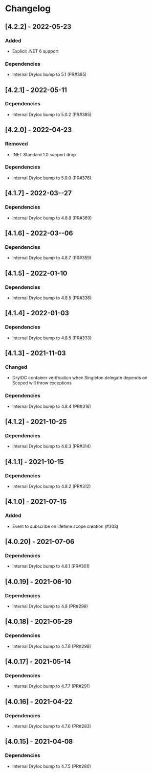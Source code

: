 # Changelog

## [4.2.2] - 2022-05-23

### Added

- Explicit .NET 6 support

### Dependencies

- Internal DryIoc bump to 5.1 (PR#395)

## [4.2.1] - 2022-05-11

### Dependencies

- Internal DryIoc bump to 5.0.2 (PR#385)

## [4.2.0] - 2022-04-23

### Removed

- .NET Standard 1.0 support drop

### Dependencies

- Internal DryIoc bump to 5.0.0 (PR#376)

## [4.1.7] - 2022-03--27

### Dependencies

- Internal DryIoc bump to 4.8.8 (PR#369)

## [4.1.6] - 2022-03--06

### Dependencies

- Internal DryIoc bump to 4.8.7 (PR#359)

## [4.1.5] - 2022-01-10

### Dependencies

- Internal DryIoc bump to 4.8.5 (PR#336)

## [4.1.4] - 2022-01-03

### Dependencies

- Internal DryIoc bump to 4.8.5 (PR#333)

## [4.1.3] - 2021-11-03

### Changed

- DryIOC container verification when Singleton delegate depends on Scoped will throw exceptions

### Dependencies

- Internal DryIoc bump to 4.8.4 (PR#316)

## [4.1.2] - 2021-10-25

### Dependencies

- Internal DryIoc bump to 4.8.3 (PR#314)

## [4.1.1] - 2021-10-15

### Dependencies

- Internal DryIoc bump to 4.8.2 (PR#312)

## [4.1.0] - 2021-07-15

### Added

- Event to subscribe on lifetime scope creation (#303)

## [4.0.20] - 2021-07-06

### Dependencies

- Internal DryIoc bump to 4.8.1 (PR#301)

## [4.0.19] - 2021-06-10

### Dependencies

- Internal DryIoc bump to 4.8 (PR#299)

## [4.0.18] - 2021-05-29

### Dependencies

- Internal DryIoc bump to 4.7.8 (PR#298)

## [4.0.17] - 2021-05-14

### Dependencies

- Internal DryIoc bump to 4.7.7 (PR#291)

## [4.0.16] - 2021-04-22

### Dependencies

- Internal DryIoc bump to 4.7.6 (PR#283)

## [4.0.15] - 2021-04-08

### Dependencies

- Internal DryIoc bump to 4.7.5 (PR#280)
